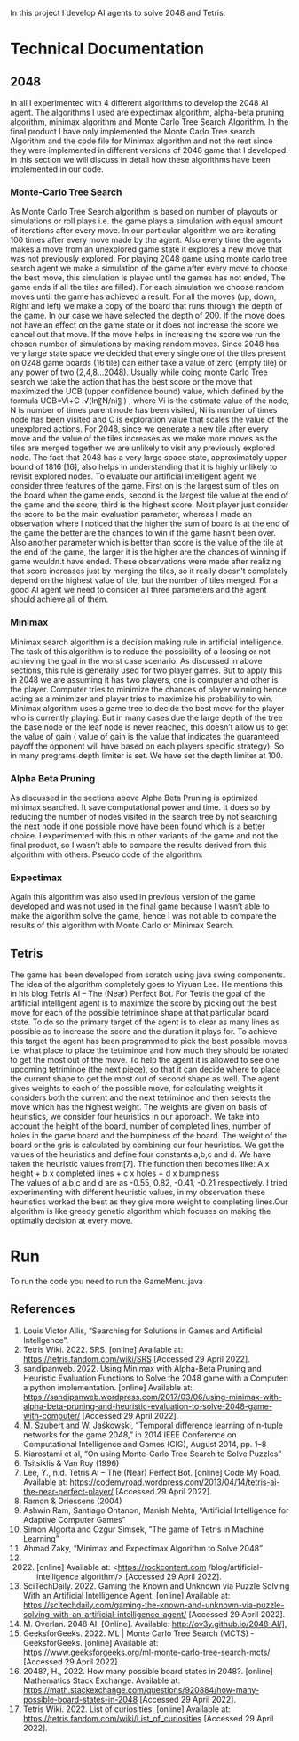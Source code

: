 In this project I develop AI agents to solve 2048 and Tetris.

# Technical Documentation
## 2048
In all I experimented with 4 different algorithms to develop the 2048 AI agent. The algorithms I used are expectimax algorithm, alpha-beta pruning algorithm, minimax algorithm and Monte Carlo Tree Search Algorithm. In the final product I have only implemented the Monte Carlo Tree search Algorithm and the code file for Minimax algorithm and not the rest since they were implemented in different versions of 2048 game that I developed. In this section we will discuss in detail how these algorithms have been implemented in our code.

### Monte-Carlo Tree Search
As Monte Carlo Tree Search algorithm is based on number of playouts or simulations or roll plays i.e. the game plays a simulation with equal amount of iterations after every move. In our particular algorithm we are iterating 100 times after every move made by the agent. Also every time the agents makes a move from an unexplored game state it explores a new move that was not previously explored. 
For playing 2048 game using monte carlo tree search agent we make a simulation of the game after every move to choose the best move, this simulation is played until the games has not ended, The game ends if all the tiles are filled). For each simulation we choose random moves until the game has achieved a result. For all the moves (up, down, Right and left) we make a copy of the board that runs through the depth of the game. In our case we have selected the depth of 200. If the move does not have an effect on the game state or it does not increase the score we cancel out that move. If the move helps in increasing the score we run the chosen number of simulations by making random moves.
Since 2048 has very large state space we decided that every single one of the tiles present on 0248 game boards (16 tile) can either take a value of zero (empty tile) or any power of two (2,4,8…2048). Usually while doing monte Carlo Tree search we take the action that has the best score or the move that maximized the UCB (upper confidence bound) value, which defined by the formula UCB=Vi+C .√(ln⁡〖N/ni〗 )     , where Vi is the estimate value of the node, N is number of times parent node has been visited, Ni is number of times node has been visited and C is exploration value that scales the value of the unexplored actions. For 2048, since we generate a new tile after every move and the value of the tiles increases as we make more moves as the tiles are merged together we are unlikely to visit any previously explored node. The fact that 2048 has a very large space state, approximately upper bound of 1816 [16], also helps in understanding that it is highly unlikely to revisit explored nodes. 
To evaluate our artificial intelligent agent we consider three features of the game. First on is the largest sum of tiles on the board when the game ends, second is the largest tile value at the end of the game and the score, third is the highest score. Most player just consider the score to be the main evaluation parameter, whereas I made an observation where I noticed that the higher the sum of board is at the end of the game the better are the chances to win if the game hasn’t been over. Also another parameter which is better than score is the value of the tile at the end of the game, the larger it is the higher are the chances of winning if game wouldn.t have ended. These observations were made after realizing that score increases just by merging the tiles, so it really doesn’t completely depend on the highest value of tile, but the number of tiles merged. For a good AI agent we need to consider all three parameters and the agent should achieve all of them. 

### Minimax
Minimax search algorithm is a decision making rule in artificial intelligence. The task of this algorithm is to reduce the possibility of a loosing or not achieving the goal in the worst case scenario. As discussed in above sections, this rule is generally used for two player games. But to apply this in 2048 we are assuming it has two players, one is computer and other is the player. Computer tries to minimize the chances of player winning hence acting as a minimizer and player tries to maximize his probability to win. Minimax algorithm uses a game tree to decide the best move for the player who is currently playing. But in many cases due the large depth of the tree the base node or the leaf node is never reached, this  doesn’t allow us to get the value of gain ( value of gain is the value that indicates the guaranteed payoff the opponent will have based on each players specific strategy). So in many programs depth limiter is set. We have set the depth limiter at 100.

### Alpha Beta Pruning
As discussed in the sections above Alpha Beta Pruning is optimized minimax searched. It save computational power and time. It does so by reducing the number of nodes visited in the search tree by not searching the next node if one possible move have been found which is a better choice. 
I experimented with this in other variants of the game and not the final product, so I wasn’t able to compare the results derived from this algorithm with others.
Pseudo code of the algorithm:

### Expectimax
Again this algorithm was also used in previous version of the game developed and was not used in the final game because I wasn’t able to make the algorithm solve the game, hence I was not able to compare the results of this algorithm with Monte Carlo or Minimax Search.

## Tetris
The game has been developed from scratch using java swing components. The idea of the algorithm completely goes to Yiyuan Lee. He mentions this in his blog Tetris AI – The (Near) Perfect Bot.
For Tetris the goal of the artificial intelligent agent is to maximize the score by picking out the best move for each of the possible tetriminoe shape at that particular board state. To do so the primary target of the agent is to clear as many lines as possible as to increase the score and the duration it plays for. To achieve this target the agent has been programmed to pick the best possible moves i.e. what place to place the tetriminoe and how much they should be rotated to get the most out of the move. To help the agent it is allowed to see one upcoming tetriminoe (the next piece), so that it can decide where to place the current shape to get the most out of second shape as well. The agent gives weights to each of the possible move, for calculating weights it considers both the current and the next tetriminoe and then selects the move which has the highest weight.
The weights are given on basis of heuristics, we consider four heuristics in our approach. We take into account the height of the board, number of completed lines, number of holes in the game board and the bumpiness of the board.
The weight of the board or the gris is calculated by combining our four heuristics. We get the values of the heuristics and define four constants a,b,c and d. We have taken the heuristic values from[7]. The function then becomes like:
A x height + b x completed lines + c x holes + d x bumpiness       
The values of a,b,c and d are as -0.55, 0.82, -0.41, -0.21 respectively. I tried experimenting with different heuristic values, in my observation these heuristics worked the best as they give more weight to completing lines.Our algorithm is like greedy genetic algorithm which focuses on making the optimally decision at every move.

# Run
To run the code you need to run the GameMenu.java

## References
1.	Louis Victor Allis, “Searching for Solutions in Games and Artificial Intellgence”.
2.	Tetris Wiki. 2022. SRS. [online] Available at: <https://tetris.fandom.com/wiki/SRS> [Accessed 29 April 2022].
3.	sandipanweb. 2022. Using Minimax with Alpha-Beta Pruning and Heuristic Evaluation Functions to Solve the 2048 game with a Computer: a python implementation. [online] Available at: <https://sandipanweb.wordpress.com/2017/03/06/using-minimax-with-alpha-beta-pruning-and-heuristic-evaluation-to-solve-2048-game-with-computer/> [Accessed 29 April 2022].
4.	M. Szubert and W. Jaśkowski, “Temporal difference learning of n-tuple networks for the game 2048,” in 2014 IEEE Conference on Computational Intelligence and Games (CIG), August 2014, pp. 1–8
5.	Kiarostami et al, “On using Monte-Carlo Tree Search to Solve Puzzles”
6.	Tsitsiklis & Van Roy (1996)
7.	Lee, Y., n.d. Tetris AI – The (Near) Perfect Bot. [online] Code My Road. Available at: <https://codemyroad.wordpress.com/2013/04/14/tetris-ai-the-near-perfect-player/> [Accessed 29 April 2022].
8.	Ramon & Driessens (2004)
9.	Ashwin Ram, Santiago Ontanon, Manish Mehta, “Artificial Intelligence for Adaptive Computer Games”
10.	Simon Algorta and Ozgur Simsek, “The game of Tetris in Machine Learning”
11.	Ahmad Zaky, “Minimax and Expectimax Algorithm to Solve 2048”
12.	2022. [online] Available at: <https://rockcontent.com /blog/artificial-intelligence algorithm/> [Accessed 29 April 2022].
13.	SciTechDaily. 2022. Gaming the Known and Unknown via Puzzle Solving With an Artificial Intelligence Agent. [online] Available at: <https://scitechdaily.com/gaming-the-known-and-unknown-via-puzzle-solving-with-an-artificial-intelligence-agent/> [Accessed 29 April 2022].
14.	M. Overlan. 2048 AI. [Online]. Available: http://ov3y.github.io/2048-AI/],
15.	GeeksforGeeks. 2022. ML | Monte Carlo Tree Search (MCTS) - GeeksforGeeks. [online] Available at: <https://www.geeksforgeeks.org/ml-monte-carlo-tree-search-mcts/> [Accessed 29 April 2022].
16.	2048?, H., 2022. How many possible board states in 2048?. [online] Mathematics Stack Exchange. Available at: <https://math.stackexchange.com/questions/920884/how-many-possible-board-states-in-2048> [Accessed 29 April 2022].
17.	Tetris Wiki. 2022. List of curiosities. [online] Available at: <https://tetris.fandom.com/wiki/List_of_curiosities> [Accessed 29 April 2022].
